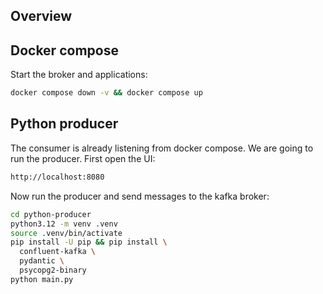 ## Overview

## Docker compose

Start the broker and applications:

```bash
docker compose down -v && docker compose up
```

## Python producer

The consumer is already listening from docker compose. We are going to run the producer. First open the UI:

```bash
http://localhost:8080
```

Now run the producer and send messages to the kafka broker:

```bash
cd python-producer
python3.12 -m venv .venv
source .venv/bin/activate
pip install -U pip && pip install \
  confluent-kafka \
  pydantic \
  psycopg2-binary
python main.py
```
